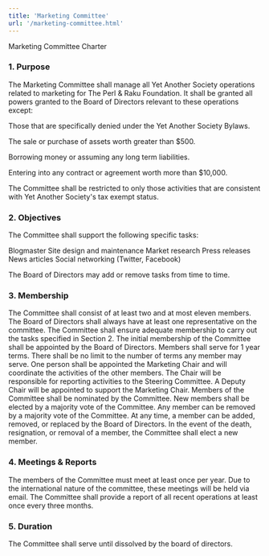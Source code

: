 ```yaml
---
title: 'Marketing Committee'
url: '/marketing-committee.html'
---
```


Marketing Committee Charter

### 1. Purpose

The Marketing
Committee shall manage all Yet Another Society operations
related to marketing for The Perl & Raku Foundation. It
shall be granted all powers granted to the Board of
Directors relevant to these operations except:

Those that are specifically denied under the Yet Another
Society Bylaws.

The sale or purchase of assets worth greater than $500.

Borrowing money or assuming any long term liabilities.

Entering into any contract or agreement worth more than
$10,000.

The Committee shall be restricted to only those activities
that are consistent with Yet Another Society's tax exempt
status.

### 2. Objectives

The
Committee shall support the following specific tasks:

Blogmaster
Site design and maintenance
Market research
Press releases
News articles
Social networking (Twitter, Facebook)

The Board of Directors may add or remove tasks from time to
time.

### 3. Membership

The
Committee shall consist of at least two and at most eleven
members. The Board of Directors shall always have at least
one representative on the
committee. The Committee
shall ensure adequate membership to carry out the tasks
specified in Section 2.
The initial membership of the
Committee shall be appointed by the Board of Directors.
Members shall serve for 1 year terms. There shall be no
limit to the number of terms any member may serve.
One
person shall be appointed the Marketing Chair and will
coordinate the activities of the other members. The Chair
will be responsible for reporting activities to the Steering
Committee. A Deputy Chair will be appointed to support the
Marketing Chair.
Members of the Committee shall be
nominated by the Committee. New members shall be elected by
a majority vote of the Committee. Any member can be removed
by a majority vote of the Committee. At any time, a member
can be added, removed, or replaced by the Board of
Directors. In the event of the death, resignation, or
removal of a member, the Committee shall elect a new
member.

### 4. Meetings & Reports

The members of the Committee must meet at least once
per year. Due to the international nature of the committee,
these meetings will be held via email. The Committee shall
provide a report of all recent operations at least once
every three months.

### 5. Duration

The Committee shall serve until dissolved by the
board of directors.
